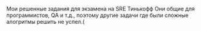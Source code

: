 Мои решенные задания для экзамена на SRE Тинькофф
Они общие для программистов, QA и т.д., поэтому другие задачи где
были сложные алогритмы решить не успел.(
